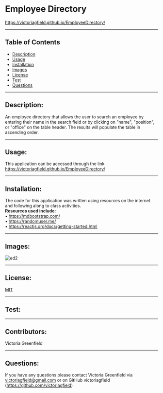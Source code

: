 # Employee Directory
https://victoriagfield.github.io/EmployeeDirectory/

  <hr>

  ## Table of Contents
  * [Description](#description)
  * [Usage](#usage)
  * [Installation](#installation)
  * [Images](#images)
  * [License](#license)
  * [Test](#test)
  * [Questions](#questions)

  <hr>

  ## Description: 
  An employee directory that allows the user to search an employee by entering their name in the search field or by clicking on "name", "position", or "office" on the table header. The results will populate the table in ascending order.
   <hr>

  ## Usage: 
   This application can be accessed through the link https://victoriagfield.github.io/EmployeeDirectory/


   <hr>

   ## Installation: 
   The code for this application was written using resources on the internet and following along to class activities.<br>
  <b> Resources used include: </b><br>
  • https://mdbootstrap.com/ <br>
  • https://randomuser.me/ <br>
  • https://reactjs.org/docs/getting-started.html  <br>
   <hr>
   
   ## Images:
   ![ed2](https://user-images.githubusercontent.com/66035385/98265467-1f23fc80-1f57-11eb-9e0b-660af021020e.jpg)
  


   <hr>

   ## License: 
  [MIT](https://opensource.org/licenses/MIT)<br>


   <hr>

   ## Test: 



   <hr>

   ## Contributors: 
   Victoria Greenfield


   <hr>

## Questions: 
If you have any questions please contact Victoria Greenfield via victoriagfield@gmail.com or on GitHub victoriagfield (https://github.com/victoriagfield)

